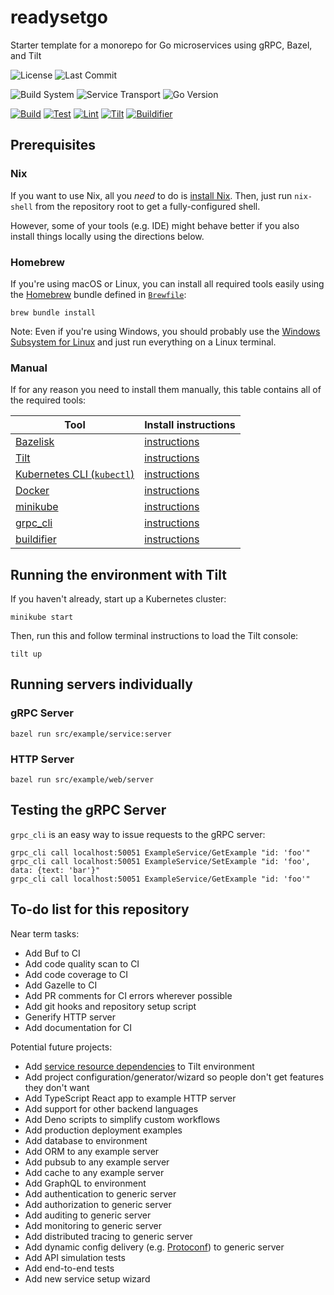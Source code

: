# readysetgo

Starter template for a monorepo for Go microservices using gRPC, Bazel, and Tilt

![License](https://img.shields.io/github/license/stabai/readysetgo?label=License)
![Last Commit](https://img.shields.io/github/last-commit/stabai/readysetgo?label=Last%20Commit)

![Build System](https://img.shields.io/badge/Build%20System-Bazel-43a047)
![Service Transport](https://img.shields.io/badge/Service%20Transport-gRPC-244c5a)
![Go Version](https://img.shields.io/github/go-mod/go-version/stabai/readysetgo/main?label=Go%20Version)

[![Build](https://github.com/stabai/readysetgo/actions/workflows/build.yml/badge.svg)](https://github.com/stabai/readysetgo/actions/workflows/build.yml)
[![Test](https://github.com/stabai/readysetgo/actions/workflows/test.yml/badge.svg)](https://github.com/stabai/readysetgo/actions/workflows/test.yml)
[![Lint](https://github.com/stabai/readysetgo/actions/workflows/lint.yml/badge.svg)](https://github.com/stabai/readysetgo/actions/workflows/lint.yml)
[![Tilt](https://github.com/stabai/readysetgo/actions/workflows/tilt.yml/badge.svg)](https://github.com/stabai/readysetgo/actions/workflows/tilt.yml)
[![Buildifier](https://github.com/stabai/readysetgo/actions/workflows/buildifier.yml/badge.svg)](https://github.com/stabai/readysetgo/actions/workflows/buildifier.yml)

## Prerequisites

### Nix

If you want to use Nix, all you *need* to do is
[install Nix](https://nixos.org/download.html). Then, just run `nix-shell` from
the repository root to get a fully-configured shell.

However, some of your tools (e.g. IDE) might behave better if you also install
things locally using the directions below.

### Homebrew

If you're using macOS or Linux, you can install all required tools easily using
the [Homebrew](https://brew.sh/) bundle defined in [`Brewfile`](Brewfile):

```shell
brew bundle install
```

Note: Even if you're using Windows, you should probably use the
[Windows Subsystem for Linux](https://docs.microsoft.com/en-us/windows/wsl/about)
and just run everything on a Linux terminal.

### Manual

If for any reason you need to install them manually, this table contains all of
the required tools:

| Tool                                                                                 | Install instructions                                                                            |
| ------------------------------------------------------------------------------------ | ----------------------------------------------------------------------------------------------- |
| [Bazelisk](https://github.com/bazelbuild/bazelisk)                                   | [instructions](https://docs.bazel.build/versions/main/install-bazelisk.html)                    |
| [Tilt](https://tilt.dev)                                                             | [instructions](https://docs.tilt.dev/install.html)                                              |
| [Kubernetes CLI (`kubectl`)](https://kubernetes.io/docs/reference/kubectl/overview/) | [instructions](https://kubernetes.io/docs/tasks/tools/#kubectl)                                 |
| [Docker](https://www.docker.com)                                                     | [instructions](https://docs.docker.com/get-docker/)                                             |
| [minikube](https://minikube.sigs.k8s.io)                                             | [instructions](https://minikube.sigs.k8s.io/docs/)                                              |
| [grpc_cli](https://github.com/grpc/grpc/blob/master/doc/command_line_tool.md)        | [instructions](https://github.com/grpc/grpc/blob/master/doc/command_line_tool.md#code-location) |
| [buildifier](https://github.com/bazelbuild/buildtools/tree/master/buildifier)        | [instructions](https://github.com/bazelbuild/buildtools/tree/master/buildifier#setup)           |

## Running the environment with Tilt

If you haven't already, start up a Kubernetes cluster:

```shell
minikube start
```

Then, run this and follow terminal instructions to load the Tilt console:

```shell
tilt up
```

## Running servers individually

### gRPC Server

```shell
bazel run src/example/service:server
```

### HTTP Server

```shell
bazel run src/example/web/server
```

## Testing the gRPC Server

`grpc_cli` is an easy way to issue requests to the gRPC server:

```shell
grpc_cli call localhost:50051 ExampleService/GetExample "id: 'foo'"
grpc_cli call localhost:50051 ExampleService/SetExample "id: 'foo', data: {text: 'bar'}"
grpc_cli call localhost:50051 ExampleService/GetExample "id: 'foo'"
```

## To-do list for this repository

Near term tasks:

- Add Buf to CI
- Add code quality scan to CI
- Add code coverage to CI
- Add Gazelle to CI
- Add PR comments for CI errors wherever possible
- Add git hooks and repository setup script
- Generify HTTP server
- Add documentation for CI

Potential future projects:

- Add [service resource dependencies](https://docs.tilt.dev/resource_dependencies.html) to Tilt environment
- Add project configuration/generator/wizard so people don't get features they don't want
- Add TypeScript React app to example HTTP server
- Add support for other backend languages
- Add Deno scripts to simplify custom workflows
- Add production deployment examples
- Add database to environment
- Add ORM to any example server
- Add pubsub to any example server
- Add cache to any example server
- Add GraphQL to environment
- Add authentication to generic server
- Add authorization to generic server
- Add auditing to generic server
- Add monitoring to generic server
- Add distributed tracing to generic server
- Add dynamic config delivery (e.g. [Protoconf](https://github.com/protoconf/protoconf)) to generic server
- Add API simulation tests
- Add end-to-end tests
- Add new service setup wizard
